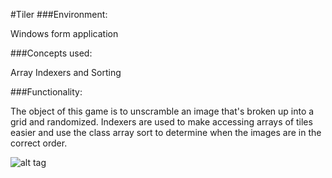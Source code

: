 #Tiler
###Environment:

Windows form application

###Concepts used:

Array Indexers and Sorting

###Functionality:

The object of this game is to unscramble an image that's broken up into a grid and randomized.  Indexers are used to make accessing arrays of tiles easier and use the class array sort to determine when the images are in the correct order. 


![alt tag](https://raw.github.com/andrewjhinger/Tiler/master/tiler.JPG)

